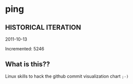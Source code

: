 # ping

## HISTORICAL ITERATION
2011-10-13

Incremented: 5246

## What is this?? 
Linux skills to hack the github commit visualization chart `;-)`
